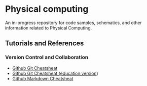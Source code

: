 # Physical computing

An in-progress repository for code samples, schematics, and other information related to Physical Computing.


## Tutorials and References


### Version Control and Collaboration

* [Github Git Cheatsheat](https://github.github.com/training-kit/downloads/github-git-cheat-sheet.pdf)
* [Github Git Cheatsheat (education version)](https://education.github.com/git-cheat-sheet-education.pdf)
* [Github Markdown Cheatsheat](https://guides.github.com/pdfs/markdown-cheatsheet-online.pdf)
